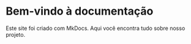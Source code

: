 # Bem-vindo à documentação

Este site foi criado com MkDocs. Aqui você encontra tudo sobre nosso projeto.